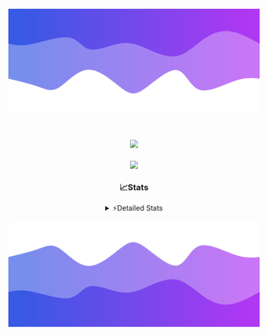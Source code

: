 ![Header](./header.png)
<div align="center">

<h1 align="center">
  <a href="https://git.io/typing-svg">
    <img src="https://readme-typing-svg.herokuapp.com/?lines=Hello,+There!+%F0%9F%91%8B;This+is+chicho.;Owner+on+Ocean;&center=true&size=25">
  </a>
</h1>
  
<p align="center">
  <img src="https://lanyard.cnrad.dev/api/852683595378196480" />
</p>

### 📈Stats
<details>
    <summary> ⚡Detailed Stats</summary>
    <br/>

<!--START_SECTION:waka-->
![Code Time](http://img.shields.io/badge/Code%20Time-690%20hrs%2053%20mins-blue)

![Profile Views](http://img.shields.io/badge/Profile%20Views-29-blue)

**🐱 My GitHub Data** 

> 📦 75.1 kB Used in GitHub's Storage 
 > 
> 🏆 18 Contributions in the Year 2024
 > 
> 🚫 Not Opted to Hire
 > 
> 📜 15 Public Repositories 
 > 
> 🔑 6 Private Repositories 
 > 
**I'm a Night 🦉** 

```text
🌞 Morning                21 commits          █░░░░░░░░░░░░░░░░░░░░░░░░   05.48 % 
🌆 Daytime                50 commits          ███░░░░░░░░░░░░░░░░░░░░░░   13.05 % 
🌃 Evening                166 commits         ███████████░░░░░░░░░░░░░░   43.34 % 
🌙 Night                  146 commits         ██████████░░░░░░░░░░░░░░░   38.12 % 
```
📅 **I'm Most Productive on Tuesday** 

```text
Monday                   23 commits          ██░░░░░░░░░░░░░░░░░░░░░░░   06.01 % 
Tuesday                  104 commits         ███████░░░░░░░░░░░░░░░░░░   27.15 % 
Wednesday                77 commits          █████░░░░░░░░░░░░░░░░░░░░   20.10 % 
Thursday                 53 commits          ███░░░░░░░░░░░░░░░░░░░░░░   13.84 % 
Friday                   41 commits          ███░░░░░░░░░░░░░░░░░░░░░░   10.70 % 
Saturday                 34 commits          ██░░░░░░░░░░░░░░░░░░░░░░░   08.88 % 
Sunday                   51 commits          ███░░░░░░░░░░░░░░░░░░░░░░   13.32 % 
```


📊 **This Week I Spent My Time On** 

```text
🕑︎ Time Zone: America/Argentina/Buenos_Aires

💬 Programming Languages: 
JavaScript               5 hrs 47 mins       ██████████████░░░░░░░░░░░   57.87 % 
Python                   2 hrs 16 mins       ██████░░░░░░░░░░░░░░░░░░░   22.63 % 
HTML                     1 hr 48 mins        ████░░░░░░░░░░░░░░░░░░░░░   17.98 % 
Bash                     8 mins              ░░░░░░░░░░░░░░░░░░░░░░░░░   01.34 % 
JSON                     0 secs              ░░░░░░░░░░░░░░░░░░░░░░░░░   00.12 % 

🔥 Editors: 
VS Code                  10 hrs 1 min        █████████████████████████   100.00 % 

🐱‍💻 Projects: 
Backend                  5 hrs 45 mins       ██████████████░░░░░░░░░░░   57.53 % 
Unknown Project          4 hrs 15 mins       ███████████░░░░░░░░░░░░░░   42.47 % 

💻 Operating System: 
Windows                  10 hrs 1 min        █████████████████████████   100.00 % 
```

**I Mostly Code in JavaScript** 

```text
JavaScript               9 repos             ███████░░░░░░░░░░░░░░░░░░   29.03 % 
HTML                     7 repos             ██████░░░░░░░░░░░░░░░░░░░   22.58 % 
C#                       2 repos             ██░░░░░░░░░░░░░░░░░░░░░░░   06.45 % 
SCSS                     1 repo              █░░░░░░░░░░░░░░░░░░░░░░░░   03.23 % 
Batchfile                1 repo              █░░░░░░░░░░░░░░░░░░░░░░░░   03.23 % 
```




 Last Updated on 27/04/2024 03:14:30 UTC
<!--END_SECTION:waka-->
</details>

![Footer](./footer.png)
